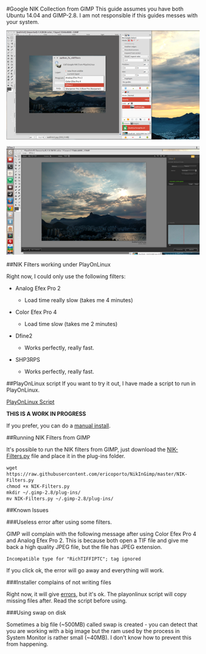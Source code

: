 #Google NIK Collection from GIMP
This guide assumes you have both Ubuntu 14.04 and GIMP-2.8. I am not responsible
if this guides messes with your system.

![](img/gimpwithdefine.png)

![](img/gimpdfine2.png)


##NIK Filters working under PlayOnLinux

Right now, I could only use the following filters:

* Analog Efex Pro 2
    * Load time really slow (takes me 4 minutes)

* Color Efex Pro 4
    * Load time slow (takes me 2 minutes)

* Dfine2
    * Works perfectly, really fast.

* SHP3RPS
    * Works perfectly, really fast.


##PlayOnLinux script
If you want to try it out, I have made a script to run in PlayOnLinux.

[PlayOnLinux Script](nikplayonlinux.sh)

**THIS IS A WORK IN PROGRESS**

If you prefer, you can do a [manual install](ManualInstall.md).


##Running NIK Filters from GIMP

It's possible to run the NIK filters from GIMP, just download the [NIK-Filters.py](NIK-Filters.py)
file and place it in the plug-ins folder.

    wget https://raw.githubusercontent.com/ericoporto/NikInGimp/master/NIK-Filters.py
    chmod +x NIK-Filters.py
    mkdir ~/.gimp-2.8/plug-ins/
    mv NIK-Filters.py ~/.gimp-2.8/plug-ins/


##Known Issues

###Useless error after using some filters.

GIMP will complain with the following message after using Color Efex Pro 4 and
Analog Efex Pro 2. This is because both open a TIF file and give me back a high
quality JPEG file, but the file has JPEG extension.

    Incompatible type for "RichTIFFIPTC"; tag ignored

If you click ok, the error will go away and everything will work.


###Installer complains of not writing files

Right now, it will give [errors](errorduringinstall.txt), but it's ok. The
playonlinux script will copy missing files after. Read the script before using.


###Using swap on disk

Sometimes a big file (~500MB) called swap is created - you can detect that you
are working with a big image but the ram used by the process in System Monitor
is rather small (~40MB). I don't know how to prevent this from happening.

